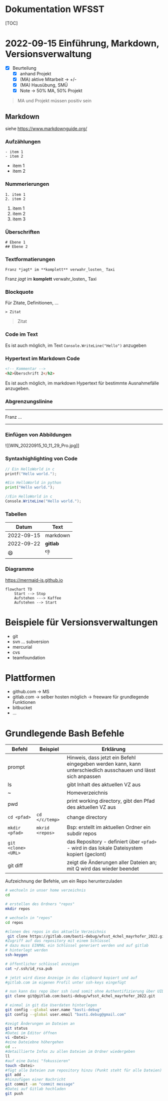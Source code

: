 <h1>Dokumentation WFSST </h1>

[TOC]


# 2022-09-15 Einführung, Markdown, Versionsverwaltung

- [x] Beurteilung
	- [x] anhand Projekt
	- [x] (MA) aktive Mitarbeit -> +/-
	- [x] (MA) Hausübung, SMÜ
	- [x] Note -> 50% MA, 50% Projekt

>MA und Projekt müssen positiv sein

## Markdown
siehe https://www.markdownguide.org/
### Aufzählungen
~~~
- item 1
- item 2
~~~

- item 1
- item 2

### Nummerierungen
~~~
1. item 1
2. item 2
~~~

1. item 1
1. item 2
1. item 3

### Überschriften
~~~
# Ebene 1
## Ebene 2
~~~

### Textformatierungen
~~~
Franz *jagt* im **komplett** verwahr_losten_ Taxi
~~~
Franz *jagt* im **komplett** verwahr_losten_ Taxi

### Blockquote
Für Zitate, Definitionen, ...
~~~
> Zitat
~~~

> Zitat

### Code im Text
Es ist auch möglich, im Text `Console.WriteLine("Hello")` anzugeben

### Hypertext im Markdown Code
~~~html
<!-- Kommentar -->
<h2>Überschrift 2</h2>
~~~

Es ist auch möglich, im markdown Hypertext für bestimmte Ausnahmefälle anzugeben.

### Abgrenzungslinine
---
Franz ...

---

### Einfügen von Abbildungen

![[WIN_20220915_10_11_29_Pro.jpg]]

### Syntaxhighlighting von Code
~~~c
// Ein HelloWorld in c 
printf("Hello world.");
~~~

~~~python
#Ein HelloWorld in python
print("Hello world.");
~~~
~~~cs
//Ein HelloWorld in c 
Console.WriteLine("Hello world.");
~~~

### Tabellen

| Datum      | Text       |
| ---------- | ---------- |
| 2022-09-15 | markdown   |
| 2022-09-22 | **gitlab** |
| 😄         | 👎         |

### Diagramme
https://mermaid-is.github.io

~~~mermaid
flowchart TD
	Start --> Stop
	Aufstehen ---> Kaffee
	Aufstehen --> Start
~~~


# Beispiele für Versionsverwaltungen
- git
- svn ... subversion
- mercurial
- cvs
- teamfoundation

# Plattformen
- github.com -> MS
- gitlab.com -> selber hosten möglich -> freeware für grundlegende Funktionen
- bitbucket
- ...

# Grundlegende Bash Befehle
| Befehl              | Beispiel        | Erklärung                                                                                                      |
| ------------------- | --------------- | -------------------------------------------------------------------------------------------------------------- |
| prompt              |                 | Hinweis, dass jetzt ein Befehl eingegeben werden kann, kann unterschiedlich ausschauen und lässt sich anpassen |
| ls                  |                 | gibt Inhalt des aktuellen VZ aus                                                                               |
| ~                   |                 | Homeverzeichnis                                                                                                |
| pwd                 |                 | print working directory, gibt den Pfad des aktuellen VZ aus                                                    |
| `cd <pfad>`         | `cd </c/temp>`  | change directory                                                                                               |
| `mkdir <pfad>`      | `mkrid <repos>` | Bsp: erstellt im aktuellen Ordner ein subdir repos                                                             |
| `git <clone> <URL>` |                 | das Repository - definiert über `<pfad>` - wird in das lokale Dateisystem kopiert (geclont)                    |
| git diff            |                 | zeigt die Änderungen aller Dateien an; mit Q wird das wieder beendet                                                                                                               |

Aufzeichnung der Befehle, um ein Repo herunterzuladen

~~~bash
# wechseln in unser home verzeichnis
cd

# erstellen des Ordners "repos"
mkdir repos

# wechseln in "repos"
cd repos

#clonen des repos in das aktuelle Verzeichnis
 git clone https://gitlab.com/basti-debug/wfsst_4chel_mayrhofer_2022.git
#Zugriff auf das repository mit einem Schlüssel
# dazu muss EINMAL ein Schlüssel generiert werden und auf gitlab
# hinterlegt werden
ssh-keygen

# öffentlicher schlüssel anzeigen
cat ~/.ssh/id_rsa.pub

# jetzt wird diese Anzeige in das clipboard kopiert und auf
#gitlab.com im eigenen Profil unter ssh-keys eingefügt

# nun kann das repo über ssh (und somit ohne Authentifizierung über UID + PW) geladen werden
git clone git@gitlab.com:basti-debug/wfsst_4chel_mayrhofer_2022.git

# einmal in git die Userdaten hinterlegen
git config --global user.name "basti-debug"
git config --global user.email "basti.debug@gmail.com"

#zeigt Änderungen an Dateien an
git status
#Datei im Editor öffnen
vi <Datei>
#eine Dateiebne höhergehen
cd ..
#detaillierte Infos zu allen Dateien im Ordner wiedergeben
ll
#auf eine Datei "fokussieren"
touch <Datei>
#fügt alle Dateien zum repository hinzu (Punkt steht für alle Dateien)
git add .
#hinzufügen einer Nachricht
git commit -am "commit message"
#Datei auf Gitlab hochladen
git push
~~~
